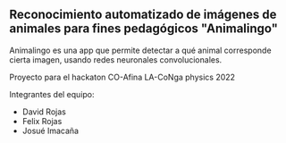 ## Reconocimiento automatizado de imágenes de animales para fines pedagógicos "Animalingo"

Animalingo es una app que permite detectar a qué animal corresponde cierta imagen, usando redes neuronales convolucionales.

Proyecto para el hackaton CO-Afina LA-CoNga physics 2022

Integrantes del equipo:
- David Rojas
- Felix Rojas
- Josué Imacaña
